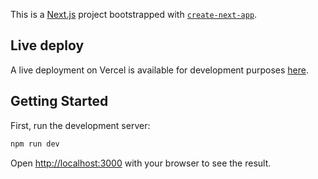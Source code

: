 This is a [Next.js](https://nextjs.org/) project bootstrapped with [`create-next-app`](https://github.com/vercel/next.js/tree/canary/packages/create-next-app).

## Live deploy

A live deployment on Vercel is available for development purposes [here](https://podme.vercel.app).

## Getting Started

First, run the development server:

```bash
npm run dev
```

Open [http://localhost:3000](http://localhost:3000) with your browser to see the result.
